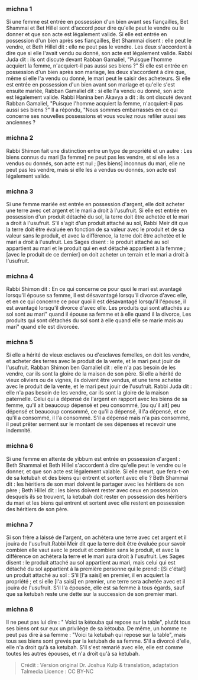
### michna 1
Si une femme est entrée en possession d'un bien avant ses fiançailles, Bet Shammai et Bet Hillel sont d'accord pour dire qu'elle peut le vendre ou le donner et que son acte est légalement valide. Si elle est entrée en possession d'un bien après ses fiançailles, Bet Shammai disent : elle peut le vendre, et Beth Hillel dit : elle ne peut pas le vendre. Les deux s'accordent à dire que si elle l'avait vendu ou donné, son acte est légalement valide. Rabbi Juda dit : ils ont discuté devant Rabban Gamaliel, "Puisque l'homme acquiert la femme, n'acquiert-il pas aussi ses biens ?" Si elle est entrée en possession d'un bien après son mariage, les deux s'accordent à dire que, même si elle l'a vendu ou donné, le mari peut le saisir des acheteurs. Si elle est entrée en possession d'un bien avant son mariage et qu'elle s'est ensuite mariée, Rabban Gamaliel dit : si elle l'a vendu ou donné, son acte est légalement valide. Rabbi Hanina ben Akavya a dit : ils ont discuté devant Rabban Gamaliel, "Puisque l'homme acquiert la femme, n'acquiert-il pas aussi ses biens ?" Il a répondu, "Nous sommes embarrassés en ce qui concerne ses nouvelles possessions et vous voulez nous refiler aussi ses anciennes ?

### michna 2
Rabbi Shimon fait une distinction entre un type de propriété et un autre : Les biens connus du mari [la femme] ne peut pas les vendre, et si elle les a vendus ou donnés, son acte est nul ; [les biens] inconnus du mari, elle ne peut pas les vendre, mais si elle les a vendus ou donnés, son acte est légalement valide.

### michna 3
Si une femme mariée est entrée en possession d'argent, elle doit acheter une terre avec cet argent et le mari a droit à l'usufruit. Si elle est entrée en possession d'un produit détaché du sol, la terre doit être achetée et le mari a droit à l'usufruit. S'il s'agit d'un produit attaché au sol, Rabbi Meir dit que la terre doit être évaluée en fonction de sa valeur avec le produit et de sa valeur sans le produit, et avec la différence, la terre doit être achetée et le mari a droit à l'usufruit. Les Sages disent : le produit attaché au sol appartient au mari et le produit qui en est détaché appartient à la femme ; [avec le produit de ce dernier] on doit acheter un terrain et le mari a droit à l'usufruit.

### michna 4
Rabbi Shimon dit : En ce qui concerne ce pour quoi le mari est avantagé lorsqu'il épouse sa femme, il est désavantagé lorsqu'il divorce d'avec elle, et en ce qui concerne ce pour quoi il est désavantagé lorsqu'il l'épouse, il est avantagé lorsqu'il divorce d'avec elle. Les produits qui sont attachés au sol sont au mari" quand il épouse sa femme et à elle quand il la divorce, Les produits qui sont détachés du sol sont à elle quand elle se marie mais au mari" quand elle est divorcée.

### michna 5
Si elle a hérité de vieux esclaves ou d'esclaves femelles, on doit les vendre, et acheter des terres avec le produit de la vente, et le mari peut jouir de l'usufruit. Rabban Shimon ben Gamaliel dit : elle n'a pas besoin de les vendre, car ils sont la gloire de la maison de son père. Si elle a hérité de vieux oliviers ou de vignes, ils doivent être vendus, et une terre achetée avec le produit de la vente, et le mari peut jouir de l'usufruit. Rabbi Juda dit : elle n'a pas besoin de les vendre, car ils sont la gloire de la maison paternelle. Celui qui a dépensé de l'argent en rapport avec les biens de sa femme, qu'il ait beaucoup dépensé et peu consommé, [ou qu'il ait] peu dépensé et beaucoup consommé, ce qu'il a dépensé, il l'a dépensé, et ce qu'il a consommé, il l'a consommé. S'il a dépensé mais n'a pas consommé, il peut prêter serment sur le montant de ses dépenses et recevoir une indemnité.

### michna 6
Si une femme en attente de yibbum est entrée en possession d'argent : Beth Shammai et Beth Hillel s'accordent à dire qu'elle peut le vendre ou le donner, et que son acte est légalement valable. Si elle meurt, que fera-t-on de sa ketubah et des biens qui entrent et sortent avec elle ? Beth Shammai dit : les héritiers de son mari doivent le partager avec les héritiers de son père ; Beth Hillel dit : les biens doivent rester avec ceux en possession desquels ils se trouvent, la ketubah doit rester en possession des héritiers du mari et les biens qui entrent et sortent avec elle restent en possession des héritiers de son père.

### michna 7
Si son frère a laissé de l'argent, on achètera une terre avec cet argent et il jouira de l'usufruit.Rabbi Meir dit que la terre doit être évaluée pour savoir combien elle vaut avec le produit et combien sans le produit, et avec la différence on achètera la terre et le mari aura droit à l'usufruit. Les Sages disent : le produit attaché au sol appartient au mari, mais celui qui est détaché du sol appartient à la première personne qui le prend : [Si c'était] un produit attaché au sol : S'il [l'a saisi] en premier, il en acquiert la propriété ; et si elle [l'a saisi] en premier, une terre sera achetée avec et il jouira de l'usufruit. S'il l'a épousée, elle est sa femme à tous égards, sauf que sa ketubah reste une dette sur la succession de son premier mari.

### michna 8
Il ne peut pas lui dire : " Voici ta kétouba qui repose sur la table", plutôt tous ses biens ont sur eux un privilège de sa kétouba. De même, un homme ne peut pas dire à sa femme : "Voici ta ketubah qui repose sur la table", mais tous ses biens sont grevés par la ketubah de sa femme. S'il a divorcé d'elle, elle n'a droit qu'à sa ketubah. S'il s'est remarié avec elle, elle est comme toutes les autres épouses, et n'a droit qu'à sa ketubah.

>Crédit : Version original Dr. Joshua Kulp & translation, adaptation Talmedia
>Licence : CC BY-NC